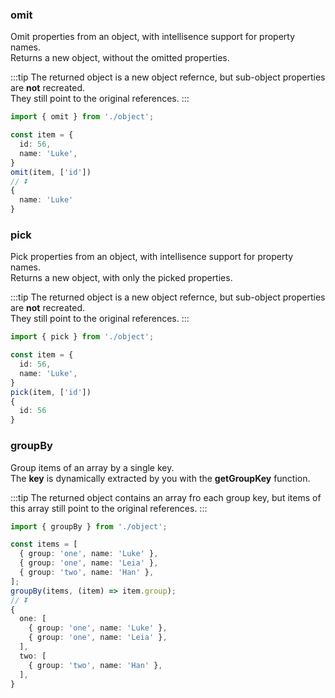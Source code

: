 ### omit

Omit properties from an object, with intellisence support for property names.  
Returns a new object, without the omitted properties.

:::tip
The returned object is a new object refernce, but sub-object properties are **not** recreated.  
They still point to the original references.
:::

```ts
import { omit } from './object';

const item = {
  id: 56,
  name: 'Luke',
}
omit(item, ['id'])
// ⏬
{ 
  name: 'Luke' 
}
```

### pick

Pick properties from an object, with intellisence support for property names.  
Returns a new object, with only the picked properties.

:::tip
The returned object is a new object refernce, but sub-object properties are **not** recreated.  
They still point to the original references.
:::

```ts
import { pick } from './object';

const item = {
  id: 56,
  name: 'Luke',
}
pick(item, ['id'])
{ 
  id: 56 
}
```

### groupBy

Group items of an array by a single key.  
The **key** is dynamically extracted by you with the **getGroupKey** function.

:::tip
The returned object contains an array fro each group key, but items of this array still point to the original references.
:::

```ts
import { groupBy } from './object';

const items = [
  { group: 'one', name: 'Luke' },
  { group: 'one', name: 'Leia' },
  { group: 'two', name: 'Han' },
];
groupBy(items, (item) => item.group);
// ⏬
{
  one: [
    { group: 'one', name: 'Luke' },
    { group: 'one', name: 'Leia' },
  ],
  two: [
    { group: 'two', name: 'Han' },
  ],
}
```
